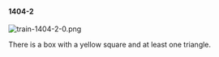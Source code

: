 #### 1404-2
![train-1404-2-0.png](https://github.com/lil-lab/nlvr/raw/master/nlvr/train/images/18/train-1404-2-0.png "train-1404-2-0.png")

There is a box with a yellow square and at least one triangle.